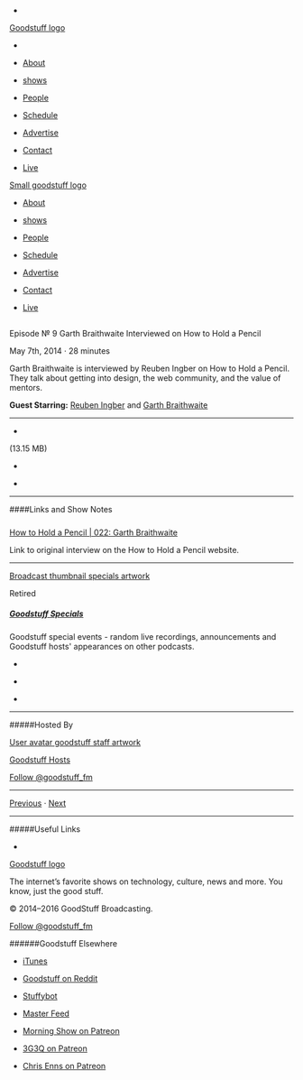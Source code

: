 

-
[Goodstuff logo](http://www.goodstuff.fm/)[](/assets/goodstuff_logo-17c1fe6f378352de5d7345f76152130b.svg)

-


-  [About](/about)

-  [shows](/shows)

-  [People](/people)

-  [Schedule](/schedule)

-  [Advertise](/advertise)

-  [Contact](/contact)

-  [Live](/live)


[Small goodstuff logo](http://www.goodstuff.fm/)[](/assets/small_goodstuff_logo-bf032e72b9ec41494f4d90905f1ad619.svg)


-  [About](/about)

-  [shows](/shows)

-  [People](/people)

-  [Schedule](/schedule)

-  [Advertise](/advertise)

-  [Contact](/contact)

-  [Live](/live)


##
Episode № 9
Garth Braithwaite Interviewed on How to Hold a Pencil


May 7th, 2014
&middot;
28
minutes


Garth Braithwaite is interviewed by Reuben Ingber on How to Hold a Pencil. They talk about getting into design, the web community, and the value of mentors.


**Guest Starring:**
[Reuben Ingber](/people/reuben-ingber) and  [Garth Braithwaite](/people/garthdb)


------------------------------


-
[](https://goodstuffs3.s3.amazonaws.com/uploads/specials-9.mp3)(13.15 MB)

-
[](http://twitter.com/intent/tweet?text=Goodstuff%20Specials%20%E2%84%96%209%20on%20@goodstuff_fm%20-%20http://goodstuff.fm/specials/9)

-
[](http://www.facebook.com/sharer/sharer.php?u=http://goodstuff.fm/specials/9)


------------------------------


####Links and Show Notes

#####
[How to Hold a Pencil | 022: Garth Braithwaite](http://www.howtoholdapencil.com/episode/022/)


Link to original interview on the How to Hold a Pencil website.


------------------------------


[Broadcast thumbnail specials artwork](/specials)[](https://goodstuffs3.s3.amazonaws.com/uploads/broadcast/image/24/broadcast_thumbnail_specials_artwork.png)

Retired


##### [Goodstuff Specials](/specials)


Goodstuff special events - random live recordings, announcements and Goodstuff hosts' appearances on other podcasts.

-
[](https://itunes.apple.com/us/podcast/goodstuff-specials/id854159948?mt=2)

-
[](/specials/feed)

-
[](mailto:sponsorship+specials@goodstuff.fm?subject=%5BGoodStuff%20FM%5D%20Sponsorship%20Inquiry%20for%20Goodstuff%20Specials)


------------------------------


#####Hosted By


[User avatar goodstuff staff artwork](/people/goodstuff-hosts)[](https://goodstuffs3.s3.amazonaws.com/uploads/user/avatar/38/user_avatar_goodstuff-staff_artwork.png)

[Goodstuff Hosts](/people/goodstuff-hosts)


[Follow @goodstuff_fm](https://twitter.com/goodstuff_fm)


------------------------------


[Previous](/specials/8)
&middot;
[Next](/specials/10)


------------------------------


#####Useful Links

-
[](mailto:contact+specials@goodstuff.fm?subject=%5BGoodstuff%20FM%5D%20Feedback%20for%20Goodstuff%20Specials)


[Goodstuff logo](http://www.goodstuff.fm/)[](/assets/goodstuff_logo-17c1fe6f378352de5d7345f76152130b.svg)


The internet’s favorite shows on technology, culture, news and more. You know, just the good stuff.


&copy; 2014&ndash;2016 GoodStuff Broadcasting.

[Follow @goodstuff_fm](https://twitter.com/goodstufffm)


######Goodstuff Elsewhere

-  [iTunes](https://itunes.apple.com/us/artist/goodstuff-fm/id843385597?mt=2)

-  [Goodstuff on Reddit](https://www.reddit.com/r/Goodstuff_fm/)

-  [Stuffybot](http://stuffybot.goodstuff.fm)

-  [Master Feed](/master/feed)

-  [Morning Show on Patreon](https://www.patreon.com/morningshow)

-  [3G3Q on Patreon](https://www.patreon.com/3g3q)

-  [Chris Enns on Patreon](https://www.patreon.com/ichris)
